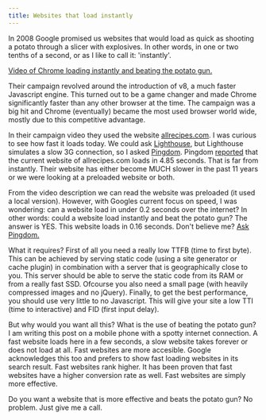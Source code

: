 ```yaml
---
title: Websites that load instantly
---
```


In 2008 Google promised us websites that would load as quick as shooting a potato through a slicer with explosives. In other words, in one or two tenths of a second, or as I like to call it: 'instantly'.

[Video of Chrome loading instantly and beating the potato gun.](https://youtu.be/nCgQDjiotG0)

Their campaign revolved around the introduction of v8, a much faster Javascript engine. This turned out to be a game changer and made Chrome significantly faster than any other browser at the time. The campaign was a big hit and Chrome (eventually) became the most used browser world wide, mostly due to this competitive advantage.

In their campaign video they used the website [allrecipes.com](https://www.allrecipes.com). I was curious to see how fast it loads today. We could ask [Lighthouse](https://web.dev), but Lighthouse simulates a slow 3G connection, so I asked [Pingdom](https://www.pingdom.com). Pingdom [reported](/uploads/Screenshot_20190801-100756.png) that the current website of allrecipes.com loads in 4.85 seconds. That is far from instantly. Their website has either become MUCH slower in the past 11 years or we were looking at a preloaded website or both.

From the video description we can read the website was preloaded (it used a local version). However, with Googles current focus on speed, I was wondering: can a website load in under 0.2 seconds over the internet? In other words: could a website load instantly and beat the potato gun? The answer is YES. This website loads in 0.16 seconds. Don't believe me? [Ask Pingdom.](/uploads/Screenshot_20190801-112656.png) 

What it requires? First of all you need a really low TTFB (time to first byte). This can be achieved by serving static code (using a site generator or cache plugin) in combination with a server that is geographically close to you. This server should be able to serve the static code from its RAM or from a really fast SSD. Ofcourse you also need a small page (with heavily compressed images and no jQuery). Finally, to get the best performance, you should use very little to no Javascript. This will give your site a low TTI (time to interactive) and FID (first input delay).

But why would you want all this? What is the use of beating the potato gun? I am writing this post on a mobile phone with a spotty internet connection. A fast website loads here in a few seconds, a slow website takes forever or does not load at all. Fast websites are more accesible. Google acknowledges this too and prefers to show fast loading websites in its search result. Fast websites rank higher. It has been proven that fast websites have a higher conversion rate as well. Fast websites are simply more effective.

Do you want a website that is more effective and beats the potato gun? No problem. Just give me a call.

